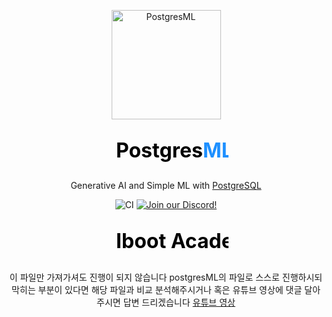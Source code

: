 <p align="center">
  <a href="https://postgresml.org/">
    <img src="https://postgresml.org/dashboard/static/images/owl_gradient.svg" width="175" alt="PostgresML">
  </a>
</p>
  
<h2 align="center">
  <a href="https://postgresml.org/">
    <svg version="1.1"
        xmlns="http://www.w3.org/2000/svg"
        xmlns:xlink="http://www.w3.org/1999/xlink"
        width="200" height="50"
    >
        <text font-size="32" x="20" y="32">
            <tspan fill="white" style="mix-blend-mode: difference;">Postgres</tspan><tspan fill="dodgerblue">ML</tspan>
        </text>
    </svg>
  </a>
</h2>

<p align="center">
    Generative AI and Simple ML with 
    <a href="https://www.postgresql.org/" target="_blank">PostgreSQL</a>
</p>

<p align="center">
    <img alt="CI" src="https://github.com/postgresml/postgresml/actions/workflows/ci.yml/badge.svg" />
    <a href="https://discord.gg/DmyJP3qJ7U" target="_blank">
        <img src="https://img.shields.io/discord/1013868243036930099" alt="Join our Discord!" />
    </a>
</p>

<h2 align="center">
  <a href="https://www.facebook.com/itspool/">
    <svg version="1.1"
        xmlns="http://www.w3.org/2000/svg"
        xmlns:xlink="http://www.w3.org/1999/xlink"
        width="200" height="50"
    >
        <text font-size="32" x="20" y="32">
            <tspan fill="white" style="mix-blend-mode: difference;">Iboot Academy</tspan>
        </text>
    </svg>
  </a>
</h2>

<p align="center">
    이 파일만 가져가셔도 진행이 되지 않습니다
    postgresML의 파일로 스스로 진행하시되 막히는 부분이 있다면 해당 파일과 비교 분석해주시거나
    혹은 유튜브 영상에 댓글 달아주시면 답변 드리겠습니다
    <a href="https://youtu.be/8eWFXb8PxII?si=r9YegD2Rq3V2pMCO" target="_blank">유튜브 영상</a>
</p>

